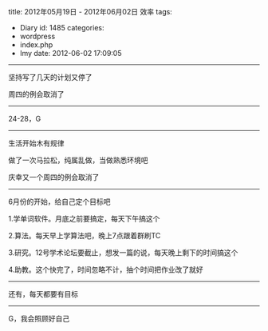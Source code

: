 title: 2012年05月19日 - 2012年06月02日 效率
tags:
  - Diary
id: 1485
categories:
  - wordpress
  - index.php
  - lmy
date: 2012-06-02 17:09:05
---

坚持写了几天的计划又停了

周四的例会取消了<!--more-->

-------------

24-28，G

----------------

生活开始木有规律

做了一次马拉松，纯属乱做，当做熟悉环境吧

庆幸又一个周四的例会取消了

------------------------

6月份的开始，给自己定个目标吧

1.学单词软件。月底之前要搞定，每天下午搞这个

2.算法。每天早上学算法吧，晚上7点跟着群刷TC

3.研究。12号学术论坛要截止，想发一篇的说，每天晚上剩下的时间搞这个

4.助教。这个快完了，时间忽略不计，抽个时间把作业改了就好

---------------------------------

还有，每天都要有目标

----------------------------------

G，我会照顾好自己